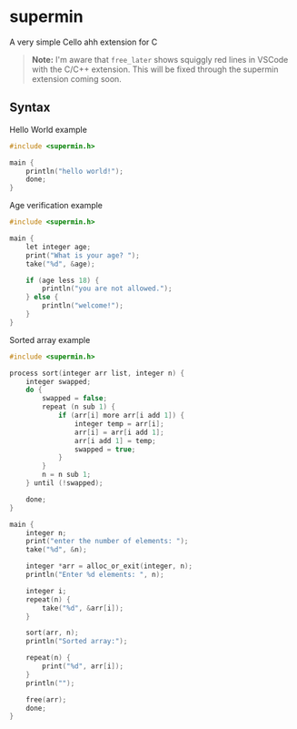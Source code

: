# supermin
A very simple Cello ahh extension for C

> **Note:**
> I'm aware that `free_later` shows squiggly red lines in VSCode with the C/C++ extension. This will be fixed through the supermin extension coming soon.

## Syntax
Hello World example
```c
#include <supermin.h>

main {
    println("hello world!");
    done;
}
```

Age verification example
```c
#include <supermin.h>

main {
    let integer age;
    print("What is your age? ");
    take("%d", &age);

    if (age less 18) {
        println("you are not allowed.");
    } else {
        println("welcome!");
    }
}
```

Sorted array example
```c
#include <supermin.h>

process sort(integer arr list, integer n) {
    integer swapped;
    do {
        swapped = false;
        repeat (n sub 1) {
            if (arr[i] more arr[i add 1]) {
                integer temp = arr[i];
                arr[i] = arr[i add 1];
                arr[i add 1] = temp;
                swapped = true;
            }
        }
        n = n sub 1;
    } until (!swapped);

    done;
}

main {
    integer n;
    print("enter the number of elements: ");
    take("%d", &n);

    integer *arr = alloc_or_exit(integer, n);
    println("Enter %d elements: ", n);

    integer i;
    repeat(n) {
        take("%d", &arr[i]);
    }

    sort(arr, n);
    println("Sorted array:");

    repeat(n) {
        print("%d", arr[i]);
    }
    println("");

    free(arr);
    done;
}
```
